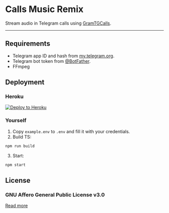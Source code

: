 # Calls Music Remix

Stream audio in Telegram calls using [GramTGCalls](https://github.com/tgcallsjs/gram-tgcalls).

---

## Requirements

-  Telegram app ID and hash from [my.telegram.org](https://github.com/).
-  Telegram bot token from [@BotFather](https://t.me/BotFather).
-  FFmpeg

## Deployment

### Heroku

[![Deploy to Heroku](https://www.herokucdn.com/deploy/button.svg)](https://heroku.com/deploy?template=https://github.com/callsmusic/CallsMusicRemix)

### Yourself

1. Copy `example.env` to `.env` and fill it with your credentials.
2. Build TS:

```bash
npm run build
```

3. Start:

```bash
npm start
```

## License

### GNU Affero General Public License v3.0

[Read more](./LICENSE)
